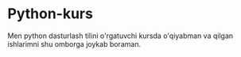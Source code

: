 # Python-kurs
Men python dasturlash tilini o'rgatuvchi kursda o'qiyabman va qilgan ishlarimni shu omborga joykab boraman.
